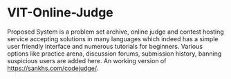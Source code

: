 # VIT-Online-Judge

Proposed System is a problem set archive, online judge and contest hosting service
accepting solutions in many languages which indeed has a simple user friendly interface
and numerous tutorials for beginners. Various options like practice arena, discussion
forums, submission history, banning suspicious users are added here.
An working version of https://sankhs.com/codejudge/. 
